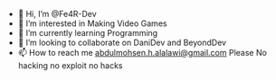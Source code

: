 - 👋 Hi, I’m @Fe4R-Dev
- 👀 I’m interested in Making Video Games
- 🌱 I’m currently learning Programming
- 💞️ I’m looking to collaborate on DaniDev and BeyondDev
- 📫 How to reach me abdulmohsen.h.alalawi@gmail.com
Please No hacking no exploit no hacks 
<!---
Fe4R-Dev/Fe4R-Dev is a ✨ special ✨ repository because its `README.md` (this file) appears on your GitHub profile.
You can click the Preview link to take a look at your changes.
--->
